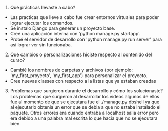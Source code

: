 1. Qué prácticas llevaste a cabo?
- Las practicas que lleve a cabo fue crear entornos virtuales para poder lograr ejecutar los comandos.
- Se instalo Django para generar un proyecto base.
- Creé una aplicación interna con 'python manage.py startapp'.
 - Probé el servidor de desarrollo con 'python manage.py run server' para asi lograr ver sin funcionaba.

2. Qué cambios o personalizaciones hiciste respecto al contenido del curso?
- Cambié los nombres de carpetas y archivos (por ejemplo: 'my_first_proyecto', 'my_first_app') para personalizar el proyecto. 
- Cree nuevas classes con respecto a la listas que ya estaban creadas

3. Problemas que surgieron durante el desarrollo y cómo los solucionaste?
Los problemas que surgieron al desarrollar los videos algunos de ellos fue al momento de que se ejecutara fue el ./manage.py dbshell ya que al ejecutarlo obtenia un error que se debia a que no estaba instalado el paquete.
Otros errores era cuando entraba a localhost salia error pero era debido a una palabra mal escrita lo que hacia que no se ejecutara bien.

